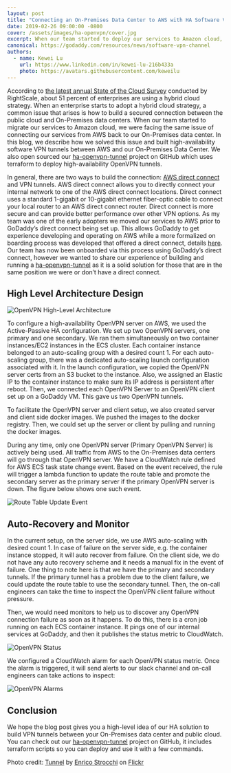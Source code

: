 ```yaml
---
layout: post
title: "Connecting an On-Premises Data Center to AWS with HA Software VPN Tunnels"
date: 2019-02-26 09:00:00 -0800
cover: /assets/images/ha-openvpn/cover.jpg
excerpt: When our team started to deploy our services to Amazon cloud, there was a demand to connect from Amazon VPC back to our On-Premises data center. This post describes how we build HA software VPN tunnels.
canonical: https://godaddy.com/resources/news/software-vpn-channel
authors:
  - name: Kewei Lu
    url: https://www.linkedin.com/in/kewei-lu-216b433a
    photo: https://avatars.githubusercontent.com/keweilu
---
```


According to [the latest annual State of the Cloud Survey](https://www.rightscale.com/blog/cloud-industry-insights/cloud-computing-trends-2018-state-cloud-survey) conducted by RightScale, about 51 percent of enterprises are using a hybrid cloud strategy. When an enterprise starts to adopt a hybrid cloud strategy, a common issue that arises is how to build a secured connection between the public cloud and On-Premises data centers. When our team started to migrate our services to Amazon cloud, we were facing the same issue of connecting our services from AWS back to our On-Premises data center. In this blog, we describe how we solved this issue and built high-availability software VPN tunnels between AWS and our On-Premises Data Center. We also open sourced our [ha-openvpn-tunnel](https://github.com/keweilu/ha-openvpn-tunnel) project on GitHub which uses terraform to deploy high-availability OpenVPN tunnels.

In general, there are two ways to build the connection: [AWS direct connect](https://docs.aws.amazon.com/directconnect/latest/UserGuide/Welcome.html) and VPN tunnels. AWS direct connect allows you to directly connect your internal network to one of the AWS direct connect locations. Direct connect uses a standard 1-gigabit or 10-gigabit ethernet fiber-optic cable to connect your local router to an AWS direct connect router. Direct connect is more secure and can provide better performance over other VPN options.  As my team was one of the early adopters we moved our services to AWS prior to GoDaddy’s direct connect being set up.  This allows GoDaddy to get experience developing and operating on AWS while a more formalized on boarding process was developed that offered a direct connect, details [here](https://www.youtube.com/watch?v=wskODdCBvYc&feature=youtu.be).  Our team has now been onboarded via this process using GoDaddy’s direct connect, however we wanted to share our experience of building and running a [ha-openvpn-tunnel](https://github.com/keweilu/ha-openvpn-tunnel) as it is a solid solution for those that are in the same position we were or don’t have a direct connect.

## High Level Architecture Design

![OpenVPN High-Level Architecture]({{site.baseurl}}/assets/images/ha-openvpn/openvpn-arch.png)

To configure a high-availability OpenVPN server on AWS, we used the Active-Passive HA configuration. We set up two OpenVPN servers, one primary and one secondary. We ran them simultaneously on two container instances/EC2 instances in the ECS cluster. Each container instance belonged to an auto-scaling group with a desired count 1. For each auto-scaling group, there was a dedicated auto-scaling launch configuration associated with it. In the launch configuration, we copied the OpenVPN server certs from an S3 bucket to the instance. Also, we assigned an Elastic IP to the container instance to make sure its IP address is persistent after reboot. Then, we connected each OpenVPN Server to an OpenVPN client set up on a GoDaddy VM. This gave us two OpenVPN tunnels.

To facilitate the OpenVPN server and client setup, we also created server and client side docker images. We pushed the images to the docker registry. Then, we could set up the server or client by pulling and running the docker images.

During any time, only one OpenVPN server (Primary OpenVPN Server) is actively being used. All traffic from AWS to the On-Premises data centers will go through that OpenVPN server. We have a CloudWatch rule defined for AWS ECS task state change event. Based on the event received, the rule will trigger a lambda function to update the route table and promote the secondary server as the primary server if the primary OpenVPN server is down. The figure below shows one such event.

![Route Table Update Event]({{site.baseurl}}/assets/images/ha-openvpn/openvpn-route.png)

## Auto-Recovery and Monitor

In the current setup, on the server side, we use AWS auto-scaling with desired count 1. In case of failure on the server side, e.g. the container instance stopped, it will auto recover from failure. On the client side, we do not have any auto recovery scheme and it needs a manual fix in the event of failure. One thing to note here is that we have the primary and secondary tunnels. If the primary tunnel has a problem due to the client failure, we could update the route table to use the secondary tunnel. Then, the on-call engineers can take the time to inspect the OpenVPN client failure without pressure.

Then, we would need monitors to help us to discover any OpenVPN connection failure as soon as it happens. To do this, there is a cron job running on each ECS container instance. It pings one of our internal services at GoDaddy, and then it publishes the status metric to CloudWatch.

![OpenVPN Status]({{site.baseurl}}/assets/images/ha-openvpn/openvpn-Status.png)

We configured a CloudWatch alarm for each OpenVPN status metric. Once the alarm is triggered, it will send alerts to our slack channel and on-call engineers can take actions to inspect:

![OpenVPN Alarms]({{site.baseurl}}/assets/images/ha-openvpn/openvpn-alarm.png)

## Conclusion

We hope the blog post gives you a high-level idea of our HA solution to build VPN tunnels between your On-Premises data center and public cloud. You can check out our [ha-openvpn-tunnel](https://github.com/keweilu/ha-openvpn-tunnel) project on GitHub, it includes terraform scripts so you can deploy and use it with a few commands.


Photo credit: [Tunnel](https://www.flickr.com/photos/strocchi/44643371845/in/photolist-2b1YX6F-agRBhu-dTC4mM-4sBZoN-WdNarj-4An7ZH-WBskt6-Xg4L1z-7TZupu-2bey7j8-agNQ7p-mXnr5-vVvXe-4GLRB-4f7AHH-3pDsd-k1nH-mDNJcB-Ck4Wu-bnhy4X-YQkYNY-bXqJed-n2GyD-8cidDf-9GLeA4-7XecqJ-p5UNPD-4CmFaP-2RRKM-3Qkiu-6kvCnd-2eyyX-o9nKxC-C7gZ-4DddUh-kjzk-unXV-23uNbN-prWEje-2FFegW-8XmxC-7QTthc-4NnYxH-8cVYDQ-qdV5-UkARf-51BWBJ-foNv1M-unXM-rc1a) by [Enrico Strocchi](https://www.flickr.com/photos/strocchi/) on [Flickr](https://www.flickr.com/photos)
